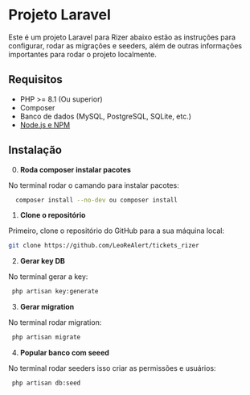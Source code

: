 # Projeto Laravel

Este é um projeto Laravel para Rizer abaixo estão as instruções para configurar, rodar as migrações e seeders, além de outras informações importantes para rodar o projeto localmente.

## Requisitos

- PHP >= 8.1 (Ou superior)
- Composer
- Banco de dados (MySQL, PostgreSQL, SQLite, etc.)
- [Node.js e NPM](https://nodejs.org/)

## Instalação

   0. **Roda composer instalar pacotes**

   No terminal rodar o camando para instalar pacotes:

   ```bash
     composer install --no-dev ou composer install
   ```

   1. **Clone o repositório**

   Primeiro, clone o repositório do GitHub para a sua máquina local:

   ```bash
   git clone https://github.com/LeoReAlert/tickets_rizer

   ```

   2. **Gerar key DB**

   No terminal gerar a key:

   ```bash
    php artisan key:generate
   ```

   3. **Gerar migration**

   No terminal rodar migration:

   ```bash
    php artisan migrate
   ```

   4. **Popular banco com seeed**

   No terminal rodar seeders isso criar as permissões e usuários:

   ```bash
    php artisan db:seed
   ```


   
